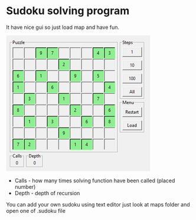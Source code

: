 # Sudoku solving program

It have nice gui so just load map and have fun.

![program in action](demo.gif)

- Calls - how many times solving function have been called (placed number)
- Depth - depth of recursion

You can add your own sudoku using text editor just look at maps folder and open one of .sudoku file
